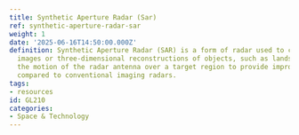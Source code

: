 ```yaml
---
title: Synthetic Aperture Radar (Sar)
ref: synthetic-aperture-radar-sar
weight: 1
date: '2025-06-16T14:50:00.000Z'
definition: Synthetic Aperture Radar (SAR) is a form of radar used to create two-dimensional
  images or three-dimensional reconstructions of objects, such as landscapes. It utilizes
  the motion of the radar antenna over a target region to provide improved resolution
  compared to conventional imaging radars.
tags:
- resources
id: GL210
categories:
- Space & Technology
---
```



